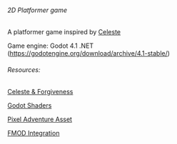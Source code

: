 ###### 2D Platformer game

A platformer game inspired by [Celeste](https://en.wikipedia.org/wiki/Celeste_(video_game))

Game engine: Godot 4.1 .NET (https://godotengine.org/download/archive/4.1-stable/)

###### Resources:

[Celeste & Forgiveness](https://maddymakesgames.com/articles/celeste_and_forgiveness/index.html)

[Godot Shaders](https://godotshaders.com/)

[Pixel Adventure Asset](https://pixelfrog-assets.itch.io/pixel-adventure-1)

[FMOD Integration](https://alessandrofama.com/tutorials/fmod/godot/getting-started)
